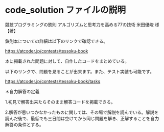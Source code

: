 # code_solution ファイルの説明

競技プログラミングの鉄則 アルゴリズムと思考力を高める77の技術 米田優峻 様【著】

鉄則本についての詳細は以下のリンクで確認できる。

https://atcoder.jp/contests/tessoku-book

本に掲載された問題に対して、自作したコードをまとめている。

以下のリンクで、問題を見ることが出来ます。また、テスト実装も可能です。

https://atcoder.jp/contests/tessoku-book/tasks

＊自力解答の定義

1.初見で解答出来たらそのまま解答コードを掲載できる。

2.解答が思いつかなかったものに関しては、その場で解説を読んでいる。解説を読んだ後で、最低でも三日間は空けてから同じ問題を解き、正解することを自力解答の条件とする。
